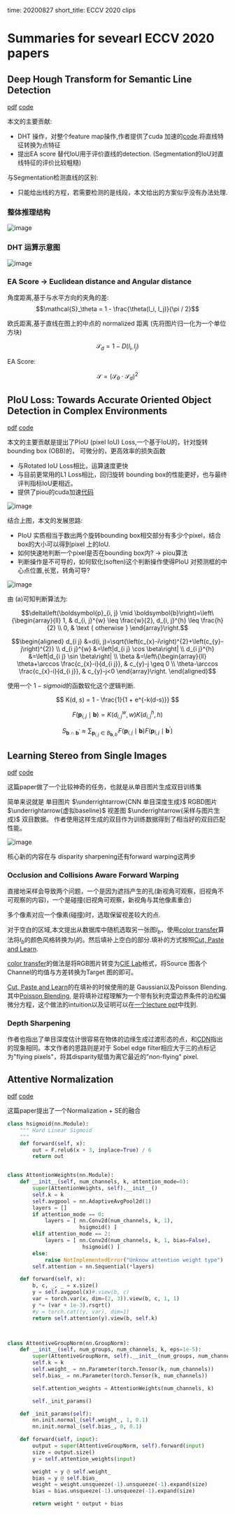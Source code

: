 time: 20200827
short_title: ECCV 2020 clips

# Summaries for sevearl ECCV 2020 papers

## Deep Hough Transform for Semantic Line Detection

[pdf](https://arxiv.org/abs/2003.04676) [code](https://github.com/Hanqer/deep-hough-transform)

本文的主要贡献:

- DHT 操作，对整个feature map操作,作者提供了cuda 加速的[code](https://github.com/Hanqer/deep-hough-transform/tree/master/model/_cdht).将直线特征转换为点特征
- 提出EA score 替代IoU用于评价直线的detection. (Segmentation的IoU对直线特征的评价比较粗糙)

与Segmentation检测直线的区别:

- 只能给出线的方程，若需要检测的是线段，本文给出的方案似乎没有办法处理.

### 整体推理结构
![image](https://github.com/Hanqer/deep-hough-transform/raw/master/pipeline.png)

### DHT 运算示意图
![image](res/eccv_DHT.png)

### EA Score $\rightarrow$ Euclidean distance and Angular distance

角度距离,基于与水平方向的夹角的差:
$$\mathcal{S}_\theta = 1 - \frac{\theta(l_i, l_j)}{\pi / 2}$$

欧氏距离,基于直线在图上的中点的 normalized 距离 (先将图片归一化为一个单位方块)

$$\mathcal{S}_d = 1 - D(l_i, l_j)$$

EA Score:

$$\mathcal{S} = (\mathcal{S}_\theta \cdot \mathcal{S}_d) ^ 2$$

## PIoU Loss: Towards Accurate Oriented Object Detection in Complex Environments

[pdf](https://arxiv.org/pdf/2007.09584.pdf) [code](https://github.com/clobotics/piou)

本文的主要贡献是提出了PIoU (pixel IoU) Loss,一个基于IoU的，针对旋转bounding box (OBB)的， 可微分的，更高效率的损失函数

- 与Rotated IoU Loss相比，运算速度更快
- 与目前更常用的L1 Loss相比，回归旋转 bounding box的性能更好，也与最终评判指标IoU更相近。
- 提供了piou的cuda加速[代码](https://github.com/clobotics/piou/tree/master/src/lib/piou_loss)

![image](res/Piou_loss_concept.png)

结合上图，本文的发展思路:

- PIoU 实质相当于数出两个旋转bounding box相交部分有多少个pixel，结合box的大小可以得到pixel 上的IoU.
- 如何快速地判断一个pixel是否在bounding box内? $\rightarrow$ piou算法
- 判断操作是不可导的，如何软化(soften)这个判断操作使得PIoU 对预测框的中心点位置,长宽，转角可导?

![image](res/PioU_Idea.png)

由 (a)可知判断算法为:

$$\delta\left(\boldsymbol{p}_{i, j} \mid \boldsymbol{b}\right)=\left\{\begin{array}{ll}
1, & d_{i, j}^{w} \leq \frac{w}{2}, d_{i, j}^{h} \leq \frac{h}{2} \\
0, & \text { otherwise }
\end{array}\right.$$

$$\begin{aligned}
d_{i j} &=d(i, j)=\sqrt{\left(c_{x}-i\right)^{2}+\left(c_{y}-j\right)^{2}} \\
d_{i j}^{w} &=\left|d_{i j} \cos \beta\right| \\
d_{i j}^{h} &=\left|d_{i j} \sin \beta\right| \\
\beta &=\left\{\begin{array}{ll}
\theta+\arccos \frac{c_{x}-i}{d_{i j}}, & c_{y}-j \geq 0 \\
\theta-\arccos \frac{c_{x}-i}{d_{i j}}, & c_{y}-j<0
\end{array}\right.
\end{aligned}$$

使用一个 $1 - sigmoid$的函数软化这个逻辑判断.

$$
K(d, s) = 1 - \frac{1}{1 + e^{-k(d-s)}}
$$

$$F\left(\boldsymbol{p}_{i, j} \mid \boldsymbol{b}\right)=K\left(d_{i, j}^{w}, w\right) K\left(d_{i, j}^{h}, h\right)$$

$$S_{\boldsymbol{b} \cap \boldsymbol{b}^{\prime}} \approx \sum_{\boldsymbol{p}_{i, j} \in B_{\boldsymbol{b}, b^{\prime}}} F\left(\boldsymbol{p}_{i, j} \mid \boldsymbol{b}\right) F\left(\boldsymbol{p}_{i, j} \mid \boldsymbol{b}^{\prime}\right)$$

## Learning Stereo from Single Images

[pdf](https://arxiv.org/pdf/2008.01484.pdf) [code](https://github.com/nianticlabs/stereo-from-mono)

这篇paper做了一个比较神奇的任务，也就是从单目图片生成双目训练集

简单来说就是 单目图片 $\underrightarrow{CNN 单目深度生成}$ RGBD图片 $\underrightarrow{虚拟baseline}$ 视差图 $\underrightarrow{采样与图片生成}$ 双目数据。 作者使用这样生成的双目作为训练数据得到了相当好的双目匹配性能。

![image](res/stereo_from_mono.png)

核心新的内容在与 disparity sharpening还有forward warping这两步

### Occlusion and Collisions Aware Forward Warping

直接地采样会导致两个问题，一个是因为遮挡产生的孔(新视角可观察，旧视角不可观察的内容)，一个是碰撞(旧视角可观察，新视角与其他像素重合)

多个像素对应一个像素(碰撞)时，选取保留视差较大的点.

对于空白的区域,本文提出从数据库中随机选取另一张图$I_b$，使用[color transfer]算法将$I_b$的颜色风格转换为$I_l$的。然后填补上空白的部分.填补的方式按照[Cut, Paste and Learn].

[color transfer]的做法是将RGB图片转变为[CIE Lab](https://www.wikiwand.com/en/CIELAB_color_space)格式，将Source 图各个Channel的均值与方差转换为Target 图的即可。

[Cut, Paste and Learn]的在填补的时候使用的是 Gaussian以及Poisson Blending. 其中[Poisson Blending](https://www.cs.jhu.edu/~misha/Fall07/Papers/Perez03.pdf), 是将填补过程理解为一个带有狄利克雷边界条件的泊松偏微分方程，这个做法的intuition以及证明可以在[一个lecture ppt](https://www.cs.tau.ac.il/~dcor/Graphics/adv-slides/PoissonImageEditing06.pdf)中找到.


### Depth Sharpening

作者也指出了单目深度估计很容易在物体的边缘生成过渡形态的点，和[CDN](../../3dDetection/CDN.md)指出的现象相同。本文作者的思路则是对于 Sobel edge filter相应大于三的点标记为"flying pixels"，将其disparity赋值为离它最近的"non-flying" pixel.

[color transfer]:https://www.cs.tau.ac.il/~turkel/imagepapers/ColorTransfer.pdf
[Cut, Paste and Learn]:https://arxiv.org/pdf/1708.01642.pdf

## Attentive Normalization 

[pdf](https://arxiv.org/pdf/1908.01259.pdf) [code](https://github.com/iVMCL/AttentiveNorm_Detection)

这篇paper提出了一个Normalization + SE的融合

```python
class hsigmoid(nn.Module):
    """ Hard Linear Sigmoid
    """
    def forward(self, x):
        out = F.relu6(x + 3, inplace=True) / 6
        return out


class AttentionWeights(nn.Module):
    def __init__(self, num_channels, k, attention_mode=0):
        super(AttentionWeights, self).__init__()
        self.k = k
        self.avgpool = nn.AdaptiveAvgPool2d(1)
        layers = []
        if attention_mode == 0:
            layers = [ nn.Conv2d(num_channels, k, 1),
                       hsigmoid() ]
        elif attention_mode == 2:
            layers = [ nn.Conv2d(num_channels, k, 1, bias=False),
                        hsigmoid() ]
        else:
            raise NotImplementedError("Unknow attention weight type")
        self.attention = nn.Sequential(*layers)

    def forward(self, x):
        b, c, _, _ = x.size()
        y = self.avgpool(x)#.view(b, c)
        var = torch.var(x, dim=(2, 3)).view(b, c, 1, 1)
        y *= (var + 1e-3).rsqrt()
        #y = torch.cat((y, var), dim=1)
        return self.attention(y).view(b, self.k)



class AttentiveGroupNorm(nn.GroupNorm):
    def __init__(self, num_groups, num_channels, k, eps=1e-5):
        super(AttentiveGroupNorm, self).__init__(num_groups, num_channels, eps=eps, affine=False)
        self.k = k
        self.weight_ = nn.Parameter(torch.Tensor(k, num_channels))
        self.bias_ = nn.Parameter(torch.Tensor(k, num_channels))

        self.attention_weights = AttentionWeights(num_channels, k)

        self._init_params()

    def _init_params(self):
        nn.init.normal_(self.weight_, 1, 0.1)
        nn.init.normal_(self.bias_, 0, 0.1)

    def forward(self, input):
        output = super(AttentiveGroupNorm, self).forward(input)
        size = output.size()
        y = self.attention_weights(input)

        weight = y @ self.weight_
        bias = y @ self.bias_
        weight = weight.unsqueeze(-1).unsqueeze(-1).expand(size)
        bias = bias.unsqueeze(-1).unsqueeze(-1).expand(size)

        return weight * output + bias
```



